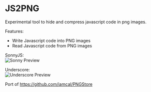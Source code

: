 # JS2PNG
Experimental tool to hide and compress javascript code in png images.<br/>

Features:
 - Write Javascript code into PNG images
 - Read Javascript code from PNG images

SonnyJS:<br/>
![Sonny Preview](http://i.imgur.com/dsrcp3x.png)

Underscore:<br/>
![Underscore Preview](http://i.imgur.com/dtGJRQk.png)
 
Port of https://github.com/iamcal/PNGStore
